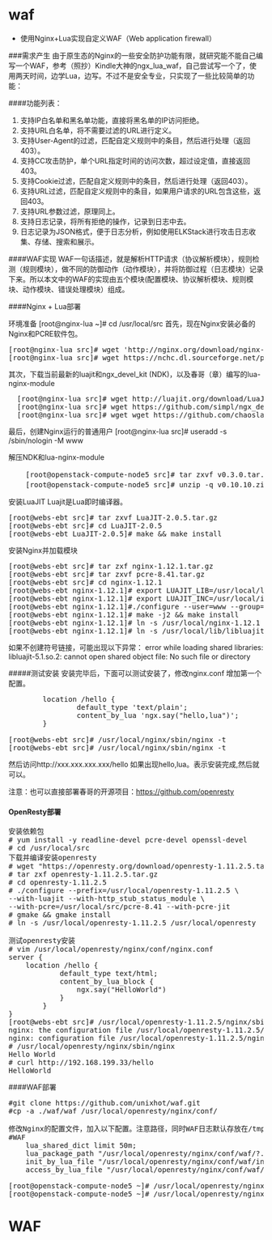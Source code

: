 # waf
- 使用Nginx+Lua实现自定义WAF（Web application firewall）

###需求产生
    由于原生态的Nginx的一些安全防护功能有限，就研究能不能自己编写一个WAF，参考（照抄）Kindle大神的ngx_lua_waf，自己尝试写一个了，使用两天时间，边学Lua，边写。不过不是安全专业，只实现了一些比较简单的功能：

####功能列表：
1.	支持IP白名单和黑名单功能，直接将黑名单的IP访问拒绝。
2.	支持URL白名单，将不需要过滤的URL进行定义。
3.	支持User-Agent的过滤，匹配自定义规则中的条目，然后进行处理（返回403）。
4.	支持CC攻击防护，单个URL指定时间的访问次数，超过设定值，直接返回403。
5.	支持Cookie过滤，匹配自定义规则中的条目，然后进行处理（返回403）。
6.	支持URL过滤，匹配自定义规则中的条目，如果用户请求的URL包含这些，返回403。
7.	支持URL参数过滤，原理同上。
8.	支持日志记录，将所有拒绝的操作，记录到日志中去。
9.	日志记录为JSON格式，便于日志分析，例如使用ELKStack进行攻击日志收集、存储、搜索和展示。

####WAF实现
   WAF一句话描述，就是解析HTTP请求（协议解析模块），规则检测（规则模块），做不同的防御动作（动作模块），并将防御过程（日志模块）记录下来。所以本文中的WAF的实现由五个模块(配置模块、协议解析模块、规则模块、动作模块、错误处理模块）组成。

####Nginx + Lua部署

环境准备
    [root@nginx-lua ~]# cd /usr/local/src
首先，现在Nginx安装必备的Nginx和PCRE软件包。
<pre>
[root@nginx-lua src]# wget 'http://nginx.org/download/nginx-1.12.1.tar.gz'
[root@nginx-lua src]# wget https://nchc.dl.sourceforge.net/project/pcre/pcre/8.41/pcre-8.41.tar.gz
</pre>
其次，下载当前最新的luajit和ngx_devel_kit (NDK)，以及春哥（章）编写的lua-nginx-module
<pre>
  [root@nginx-lua src]# wget http://luajit.org/download/LuaJIT-2.0.5.tar.gz
  [root@nginx-lua src]# wget https://github.com/simpl/ngx_devel_kit/archive/v0.3.0.tar.gz
  [root@nginx-lua src]# wget wget https://github.com/chaoslawful/lua-nginx-module/archive/v0.10.10.zip
</pre>

最后，创建Nginx运行的普通用户
   [root@nginx-lua src]# useradd -s /sbin/nologin -M www

解压NDK和lua-nginx-module
<pre>
    [root@openstack-compute-node5 src]# tar zxvf v0.3.0.tar.gz 解压后为ngx_devel_kit-0.3.0
    [root@openstack-compute-node5 src]# unzip -q v0.10.10.zip解压后为lua-nginx-module-0.10.10
</pre>

安装LuaJIT
Luajit是Lua即时编译器。
<pre>
[root@webs-ebt src]# tar zxvf LuaJIT-2.0.5.tar.gz 
[root@webs-ebt src]# cd LuaJIT-2.0.5
[root@webs-ebt LuaJIT-2.0.5]# make && make install
</pre>

安装Nginx并加载模块
<pre>
[root@webs-ebt src]# tar zxf nginx-1.12.1.tar.gz
[root@webs-ebt src]# tar zxvf pcre-8.41.tar.gz 
[root@webs-ebt src]# cd nginx-1.12.1
[root@webs-ebt nginx-1.12.1]# export LUAJIT_LIB=/usr/local/lib
[root@webs-ebt nginx-1.12.1]# export LUAJIT_INC=/usr/local/include/luajit-2.0
[root@webs-ebt nginx-1.12.1]#./configure --user=www --group=www --prefix=/usr/local/nginx-1.12.1/ --with-pcre=/usr/local/src/pcre-8.41 --with-http_stub_status_module --with-http_sub_module --with-http_gzip_static_module --without-mail_pop3_module --without-mail_imap_module --without-mail_smtp_module  --add-module=../ngx_devel_kit-0.3.0/ --add-module=../lua-nginx-module-0.10.10/
[root@webs-ebt nginx-1.12.1]# make -j2 && make install
[root@webs-ebt nginx-1.12.1]# ln -s /usr/local/nginx-1.12.1 /usr/local/nginx
[root@webs-ebt nginx-1.12.1]# ln -s /usr/local/lib/libluajit-5.1.so.2 /lib64/libluajit-5.1.so.2
</pre>
如果不创建符号链接，可能出现以下异常：
error while loading shared libraries: libluajit-5.1.so.2: cannot open shared object file: No such file or directory

#####测试安装
安装完毕后，下面可以测试安装了，修改nginx.conf 增加第一个配置。
<pre>
        location /hello {
                default_type 'text/plain';
                content_by_lua 'ngx.say("hello,lua")';
        }
    
[root@webs-ebt src]# /usr/local/nginx/sbin/nginx -t
[root@webs-ebt src]# /usr/local/nginx/sbin/nginx -t
</pre>

然后访问http://xxx.xxx.xxx.xxx/hello 如果出现hello,lua。表示安装完成,然后就可以。

注意：也可以直接部署春哥的开源项目：https://github.com/openresty

#### OpenResty部署
<pre>
安装依赖包
# yum install -y readline-devel pcre-devel openssl-devel
# cd /usr/local/src
下载并编译安装openresty
# wget "https://openresty.org/download/openresty-1.11.2.5.tar.gz"
# tar zxf openresty-1.11.2.5.tar.gz
# cd openresty-1.11.2.5
# ./configure --prefix=/usr/local/openresty-1.11.2.5 \
--with-luajit --with-http_stub_status_module \
--with-pcre=/usr/local/src/pcre-8.41 --with-pcre-jit
# gmake && gmake install
# ln -s /usr/local/openresty-1.11.2.5 /usr/local/openresty

测试openresty安装
# vim /usr/local/openresty/nginx/conf/nginx.conf
server {
    location /hello {
            default_type text/html;
            content_by_lua_block {
                ngx.say("HelloWorld")
            }
        }
}
[root@webs-ebt src]# /usr/local/openresty-1.11.2.5/nginx/sbin/nginx -t
nginx: the configuration file /usr/local/openresty-1.11.2.5/nginx/conf/nginx.conf syntax is ok
nginx: configuration file /usr/local/openresty-1.11.2.5/nginx/conf/nginx.conf test is successful
# /usr/local/openresty/nginx/sbin/nginx
Hello World
# curl http://192.168.199.33/hello
HelloWorld
</pre>

####WAF部署

<pre>
#git clone https://github.com/unixhot/waf.git
#cp -a ./waf/waf /usr/local/openresty/nginx/conf/

修改Nginx的配置文件，加入以下配置。注意路径，同时WAF日志默认存放在/tmp/日期_waf.log
#WAF
    lua_shared_dict limit 50m;
    lua_package_path "/usr/local/openresty/nginx/conf/waf/?.lua";
    init_by_lua_file "/usr/local/openresty/nginx/conf/waf/init.lua";
    access_by_lua_file "/usr/local/openresty/nginx/conf/waf/access.lua";

[root@openstack-compute-node5 ~]# /usr/local/openresty/nginx/sbin/nginx –t
[root@openstack-compute-node5 ~]# /usr/local/openresty/nginx/sbin/nginx
</pre>
# WAF
